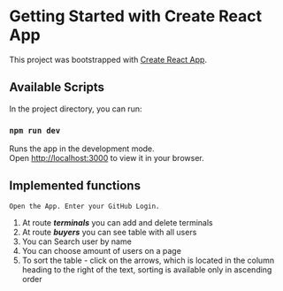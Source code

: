 # Getting Started with Create React App

This project was bootstrapped with [Create React App](https://github.com/facebook/create-react-app).

## Available Scripts

In the project directory, you can run:

### `npm run dev`

Runs the app in the development mode.\
Open [http://localhost:3000](http://localhost:3000) to view it in your browser.

## Implemented functions

```
Open the App. Enter your GitHub Login.
```

1. At route **_terminals_** you can add and delete terminals
2. At route **_buyers_** you can see table with all users
3. You can Search user by name
4. You can choose amount of users on a page
5. To sort the table - click on the arrows, which is located in the column heading to the right of the text, sorting is available only in ascending order
